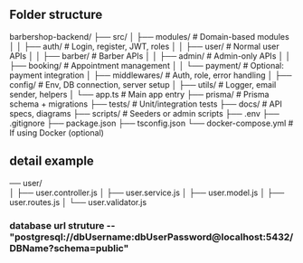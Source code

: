 ## Folder structure

barbershop-backend/
├── src/
│   ├── modules/                   # Domain-based modules
│   │   ├── auth/                  # Login, register, JWT, roles
│   │   ├── user/                  # Normal user APIs
│   │   ├── barber/                # Barber APIs
│   │   ├── admin/                 # Admin-only APIs
│   │   ├── booking/               # Appointment management
│   │   └── payment/               # Optional: payment integration
│   ├── middlewares/              # Auth, role, error handling
│   ├── config/                   # Env, DB connection, server setup
│   ├── utils/                    # Logger, email sender, helpers
│   └── app.ts                    # Main app entry
├── prisma/                       # Prisma schema + migrations
├── tests/                        # Unit/integration tests
├── docs/                         # API specs, diagrams
├── scripts/                      # Seeders or admin scripts
├── .env
├── .gitignore
├── package.json
├── tsconfig.json
└── docker-compose.yml            # If using Docker (optional)

## detail example

── user/                   
│   ├── user.controller.js
│   ├── user.service.js
│   ├── user.model.js
│   ├── user.routes.js
│   └── user.validator.js



### database url struture --"postgresql://dbUsername:dbUserPassword@localhost:5432/DBName?schema=public"





